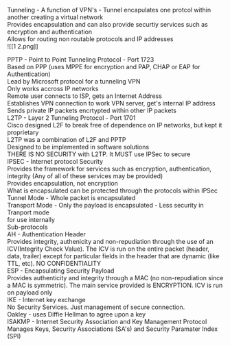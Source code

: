 Tunneling - A function of VPN's - Tunnel encapulates one protcol within another creating a virtual network  
Provides encapsulation and can also provide securtiy services such as encryption and authentication  
Allows for routing non routable protocols and IP addresses  
![[1 2.png]]
  
PPTP - Point to Point Tunneling Protocol - Port 1723  
Based on PPP (uses MPPE for encryption and PAP, CHAP or EAP for Authentication)  
Lead by Microsoft protocol for a tunneling VPN  
Only works accross IP networks  
Remote user connects to ISP, gets an Internet Address  
Establishes VPN connection to work VPN server, get's internal IP address  
Sends private IP packets encrtypted within other IP packets  
L2TP - Layer 2 Tunneling Protocol - Port 1701  
Cisco designed L2F to break free of dependence on IP networks, but kept it proprietary  
L2TP was a combination of L2F and PPTP  
Designed to be implemented in software solutions  
THERE IS NO SECURITY with L2TP. It MUST use IPSec to secure  
IPSEC - Internet protocol Security  
Provides the framework for services such as encryption, authentication, integrity (Any of all of these services may be provided)  
Provides encapsulation, not encryption  
What is encapsulated can be protected through the protocols within IPSec  
Tunnel Mode - Whole packet is encapsulated  
Transport Mode - Only the payload is encapsulated - Less security in Tranport mode  
for use internally  
Sub-protocols  
AH - Authentication Header  
Provides integrity, authenicity and non-repudiation through the use of an ICV(Integrity Check Value). The ICV is run on the entire packet (header, data, trailer) except for particular fields in the header that are dynamic (like TTL, etc). NO CONFIDENTIALITY  
ESP - Encapsulating Security Payload  
Provides authenticity and integrity through a MAC (no non-repudiation since a MAC is symmetric). The main service provided is ENCRYPTION. ICV is run on payload only  
IKE - Internet key exchange  
No Security Services. Just management of secure connection.  
Oakley - uses Diffie Hellman to agree upon a key  
ISAKMP - Internet Security Association and Key Management Protocol Manages Keys, Security Associations (SA's) and Security Paramater Index (SPI)